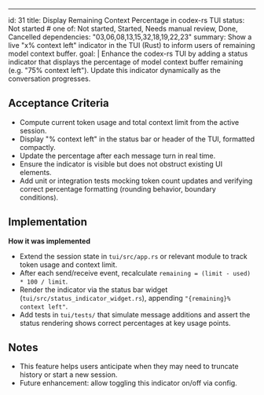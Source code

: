 ---
id: 31
title: Display Remaining Context Percentage in codex-rs TUI
status: Not started  # one of: Not started, Started, Needs manual review, Done, Cancelled
dependencies: "03,06,08,13,15,32,18,19,22,23"
summary: Show a live "x% context left" indicator in the TUI (Rust) to inform users of remaining model context buffer.
goal: |
  Enhance the codex-rs TUI by adding a status indicator that displays the percentage of model context buffer remaining (e.g. "75% context left").  Update this indicator dynamically as the conversation progresses.

## Acceptance Criteria

- Compute current token usage and total context limit from the active session.
- Display "<N>% context left" in the status bar or header of the TUI, formatted compactly.
- Update the percentage after each message turn in real time.
- Ensure the indicator is visible but does not obstruct existing UI elements.
- Add unit or integration tests mocking token count updates and verifying correct percentage formatting (rounding behavior, boundary conditions).

## Implementation

**How it was implemented**  
- Extend the session state in `tui/src/app.rs` or relevant module to track token usage and context limit.
- After each send/receive event, recalculate `remaining = (limit - used) * 100 / limit`.
- Render the indicator via the status bar widget (`tui/src/status_indicator_widget.rs`), appending `"{remaining}% context left"`.
- Add tests in `tui/tests/` that simulate message additions and assert the status rendering shows correct percentages at key usage points.

## Notes

- This feature helps users anticipate when they may need to truncate history or start a new session.
- Future enhancement: allow toggling this indicator on/off via config.
